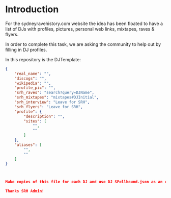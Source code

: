# Introduction

For the sydneyravehistory.com website the idea has been floated to have a list of DJs with profiles, pictures, personal web links, mixtapes, raves & flyers.

In order to complete this task, we are asking the community to help out by filling in DJ profiles.

In this repository is the DJTemplate:

```json
{
    "real_name": "",
    "discogs": "",
    "wikipedia": "",
    "profile_pic": "",
    "srh_raves": "search?query=DJName",
    "srh_mixtapes": "mixtapes#DJInitial",
    "srh_interview": "Leave for SRH",
    "srh_flyers": "Leave for SRH",
    "profile": {
        "description": "",
        "sites": [
            "",
            ""
        ]
    },
    "aliases": [
        "",
        ""
    ]
}



Make copies of this file for each DJ and use DJ SPellbound.json as an example.

Thanks SRH Admin!
